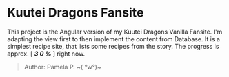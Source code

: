 # Kuutei Dragons Fansite

This project is the Angular version of my Kuutei Dragons Vanilla Fansite.
I'm adapting the view first to then implement the content from Database.
It is a simplest recipe site, that lists some recipes from the story.
The progress is approx. [ ___3 0 %___ ] right now.

>Author: Pamela P.  ~(  °w°)~
